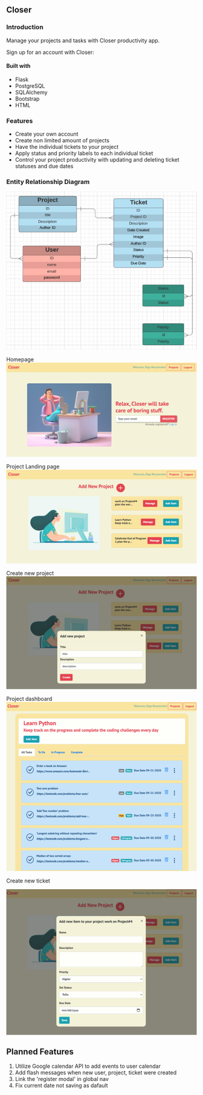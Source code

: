 
## Closer

### Introduction
Manage your projects and tasks with Closer productivity app. 

Sign up for an account with Closer: <URL>

#### Built with    
* Flask 
* PostgreSQL 
* SQLAlchemy
* Bootstrap 
* HTML 

### Features 
- Create your own account
- Create non limited amount of projects 
- Have the individual tickets to your project 
- Apply status and priority labels to each individual ticket 
- Control your project productivity with updating and deleting ticket statuses and due dates 
 
### Entity Relationship Diagram 
![ER_models_diagram](/images/ER_models_diagram.png?raw=true "ER_models_diagram") 

 Homepage 
![Homepage](/images/Closer_Homepage.png?raw=true "Homepage") 

 Project Landing page
![project_Landing_page](images/Closer_project_landing_page.png?raw=true "project_Landing_page")  

 Create new project
![create_new_project](/images/Closer_add_new_project.png?raw=true "create_new_project") 

 Project dashboard
![Closer_project_dashboard](/images/Closer_project_dashboard.png?raw=true "Closer_project_dashboard") 

 Create new ticket 

![Closer_add_new_ticket](/images/Closer_add_new_ticket.png?raw=true "Closer_add_new_ticket") 


## Planned Features

1. Utilize Google calendar API to add events to user calendar 
2. Add flash messages when new user, project, ticket were created 
3. Link the 'register modal' in global nav 
4. Fix current date not saving as dafault 